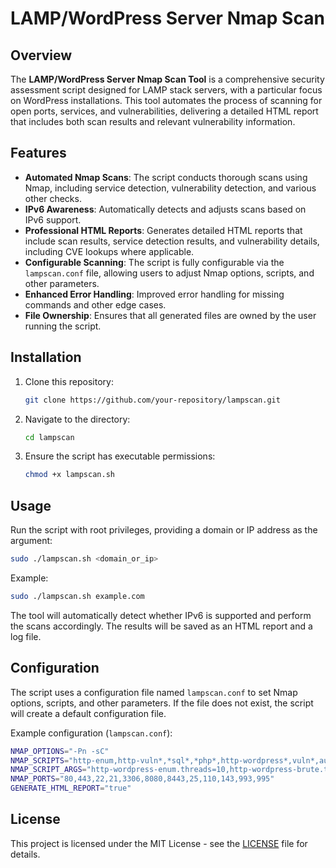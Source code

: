 # LAMP/WordPress Server Nmap Scan

## Overview

The **LAMP/WordPress Server Nmap Scan Tool** is a comprehensive security assessment script designed for LAMP stack servers, with a particular focus on WordPress installations. This tool automates the process of scanning for open ports, services, and vulnerabilities, delivering a detailed HTML report that includes both scan results and relevant vulnerability information.

## Features

- **Automated Nmap Scans**: The script conducts thorough scans using Nmap, including service detection, vulnerability detection, and various other checks.
- **IPv6 Awareness**: Automatically detects and adjusts scans based on IPv6 support.
- **Professional HTML Reports**: Generates detailed HTML reports that include scan results, service detection results, and vulnerability details, including CVE lookups where applicable.
- **Configurable Scanning**: The script is fully configurable via the `lampscan.conf` file, allowing users to adjust Nmap options, scripts, and other parameters.
- **Enhanced Error Handling**: Improved error handling for missing commands and other edge cases.
- **File Ownership**: Ensures that all generated files are owned by the user running the script.

## Installation

1. Clone this repository:
   ```bash
   git clone https://github.com/your-repository/lampscan.git
   ```

2. Navigate to the directory:
   ```bash
   cd lampscan
   ```

3. Ensure the script has executable permissions:
   ```bash
   chmod +x lampscan.sh
   ```

## Usage

Run the script with root privileges, providing a domain or IP address as the argument:
```bash
sudo ./lampscan.sh <domain_or_ip>
```

Example:
```bash
sudo ./lampscan.sh example.com
```

The tool will automatically detect whether IPv6 is supported and perform the scans accordingly. The results will be saved as an HTML report and a log file.

## Configuration

The script uses a configuration file named `lampscan.conf` to set Nmap options, scripts, and other parameters. If the file does not exist, the script will create a default configuration file.

Example configuration (`lampscan.conf`):
```bash
NMAP_OPTIONS="-Pn -sC"
NMAP_SCRIPTS="http-enum,http-vuln*,*sql*,*php*,http-wordpress*,vuln*,auth*,*apache*,*ssh*,*ftp*,dns*,smb*,firewall*"
NMAP_SCRIPT_ARGS="http-wordpress-enum.threads=10,http-wordpress-brute.threads=10,ftp-anon.maxlist=10,http-slowloris.runforever=true"
NMAP_PORTS="80,443,22,21,3306,8080,8443,25,110,143,993,995"
GENERATE_HTML_REPORT="true"
```

## License

This project is licensed under the MIT License - see the [LICENSE](LICENSE) file for details.

